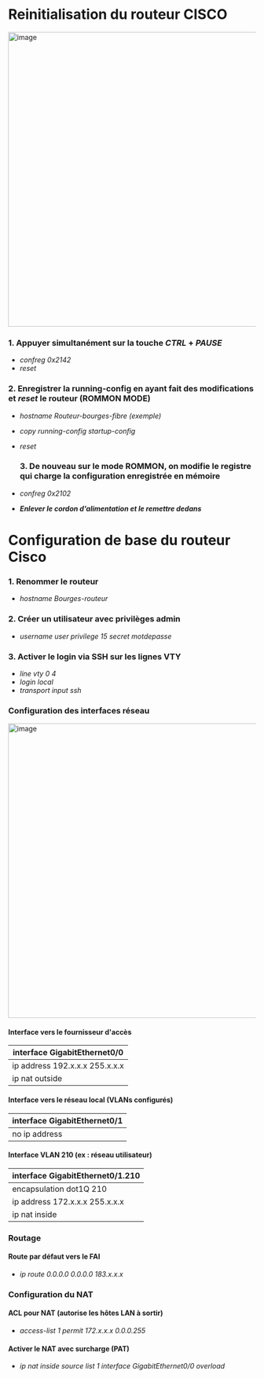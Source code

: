 # Reinitialisation du routeur CISCO
<img width="1100" height="600" alt="image" src="https://github.com/user-attachments/assets/bae53d48-ddf7-4060-bdc2-7d8e9a99dfb8" />



### 1. Appuyer simultanément sur la touche *CTRL* + *PAUSE*
- *confreg 0x2142*
- *reset*

### 2. Enregistrer la running-config en ayant fait des modifications et *reset* le routeur (ROMMON MODE)
- *hostname Routeur-bourges-fibre (exemple)*
- *copy running-config startup-config*
- *reset*
  
  ### 3. De nouveau sur le mode ROMMON, on modifie le registre qui charge la configuration enregistrée en mémoire  
- *confreg 0x2102*
- ***Enlever le cordon d'alimentation et le remettre dedans***  


# Configuration de base du routeur Cisco


### 1. Renommer le routeur
- *hostname Bourges-routeur*

### 2. Créer un utilisateur avec privilèges admin
- *username user privilege 15 secret motdepasse*

### 3. Activer le login via SSH sur les lignes VTY
- *line vty 0 4*
- *login local*
- *transport input ssh*

### Configuration des interfaces réseau
<img width="1100" height="600" alt="image" src="https://github.com/user-attachments/assets/0e3b59af-9c27-4530-a9e2-d913e3ee79c3" />

#### Interface vers le fournisseur d'accès
| interface GigabitEthernet0/0|
| ------------ |
| ip address 192.x.x.x 255.x.x.x|
| ip nat outside  |

#### Interface vers le réseau local (VLANs configurés)
| interface GigabitEthernet0/1|
| ------------ |
| no ip address|

#### Interface VLAN 210 (ex : réseau utilisateur)
| interface GigabitEthernet0/1.210|
| ------------ |
| encapsulation dot1Q 210|
| ip address 172.x.x.x 255.x.x.x|
| ip nat inside |


### Routage


 #### Route par défaut vers le FAI
- *ip route 0.0.0.0 0.0.0.0 183.x.x.x*


### Configuration du NAT


#### ACL pour NAT (autorise les hôtes LAN à sortir)
- *access-list 1 permit 172.x.x.x 0.0.0.255*

#### Activer le NAT avec surcharge (PAT)
- *ip nat inside source list 1 interface GigabitEthernet0/0 overload*


